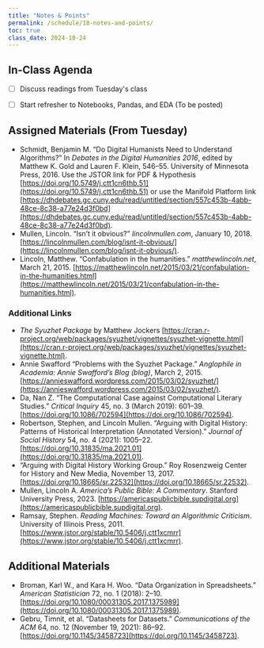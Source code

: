 ```yaml
---
title: "Notes & Points"
permalink: /schedule/18-notes-and-points/
toc: true
class_date: 2024-10-24
---
```


## In-Class Agenda

- [ ] Discuss readings from Tuesday's class
- [ ] Start refresher to Notebooks, Pandas, and EDA (To be posted)


## Assigned Materials (From Tuesday)

- Schmidt, Benjamin M. “Do Digital Humanists Need to Understand Algorithms?” In *Debates in the Digital Humanities 2016*, edited by Matthew K. Gold and Lauren F. Klein, 546–55. University of Minnesota Press, 2016. Use the JSTOR link for PDF & Hypothesis [https://doi.org/10.5749/j.ctt1cn6thb.51](https://doi.org/10.5749/j.ctt1cn6thb.51) or use the Manifold Platform link [https://dhdebates.gc.cuny.edu/read/untitled/section/557c453b-4abb-48ce-8c38-a77e24d3f0bd](https://dhdebates.gc.cuny.edu/read/untitled/section/557c453b-4abb-48ce-8c38-a77e24d3f0bd).
- Mullen, Lincoln. “Isn’t it obvious?” *lincolnmullen.com*, January 10, 2018. [https://lincolnmullen.com/blog/isnt-it-obvious/](https://lincolnmullen.com/blog/isnt-it-obvious/).
- Lincoln, Matthew. “Confabulation in the humanities.” *matthewlincoln.net*, March 21, 2015. [https://matthewlincoln.net/2015/03/21/confabulation-in-the-humanities.html](https://matthewlincoln.net/2015/03/21/confabulation-in-the-humanities.html).

### Additional Links

- *The Syuzhet Package* by Matthew Jockers [https://cran.r-project.org/web/packages/syuzhet/vignettes/syuzhet-vignette.html](https://cran.r-project.org/web/packages/syuzhet/vignettes/syuzhet-vignette.html).
- Annie Swafford “Problems with the Syuzhet Package.” *Anglophile in Academia:  Annie Swafford’s Blog (blog)*, March 2, 2015. [https://annieswafford.wordpress.com/2015/03/02/syuzhet/](https://annieswafford.wordpress.com/2015/03/02/syuzhet/).
- Da, Nan Z. “The Computational Case against Computational Literary Studies.” *Critical Inquiry* 45, no. 3 (March 2019): 601–39. [https://doi.org/10.1086/702594](https://doi.org/10.1086/702594).
- Robertson, Stephen, and Lincoln Mullen. “Arguing with Digital History: Patterns of Historical Interpretation (Annotated Version).” *Journal of Social History* 54, no. 4 (2021): 1005–22. [https://doi.org/10.31835/ma.2021.01](https://doi.org/10.31835/ma.2021.01).
- “Arguing with Digital History Working Group.” Roy Rosenzweig Center for History and New Media, November 13, 2017. [https://doi.org/10.18665/sr.22532](https://doi.org/10.18665/sr.22532).
- Mullen, Lincoln A. *America’s Public Bible: A Commentary*. Stanford University Press, 2023. [https://americaspublicbible.supdigital.org](https://americaspublicbible.supdigital.org).
- Ramsay, Stephen. *Reading Machines: Toward an Algorithmic Criticism*. University of Illinois Press, 2011. [https://www.jstor.org/stable/10.5406/j.ctt1xcmrr](https://www.jstor.org/stable/10.5406/j.ctt1xcmrr).

## Additional Materials

- Broman, Karl W., and Kara H. Woo. “Data Organization in Spreadsheets.” *American Statistician* 72, no. 1 (2018): 2–10. [https://doi.org/10.1080/00031305.2017.1375989](https://doi.org/10.1080/00031305.2017.1375989).
- Gebru, Timnit, et al. “Datasheets for Datasets.” *Communications of the ACM* 64, no. 12 (November 19, 2021): 86–92. [https://doi.org/10.1145/3458723](https://doi.org/10.1145/3458723).